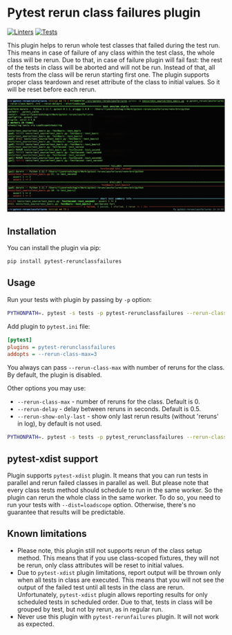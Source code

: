 # Pytest rerun class failures plugin

[![Linters](https://github.com/wwakabobik/pytest-rerunclassfailures/actions/workflows/master_linters.yml/badge.svg?branch=master)](https://github.com/wwakabobik/pytest-rerunclassfailures/actions/workflows/master_linters.yml) [![Tests](https://github.com/wwakabobik/pytest-rerunclassfailures/actions/workflows/master_tests.yml/badge.svg?branch=master)](https://github.com/wwakabobik/pytest-rerunclassfailures/actions/workflows/master_tests.yml)

This plugin helps to rerun whole test classes that failed during the test run.
This means in case of failure of any class within the test class, the whole class will be rerun. 
Due to that, in case of failure plugin will fail fast: 
the rest of the tests in class will be aborted and will not be run. 
Instead of that, all tests from the class will be rerun starting first one.
The plugin supports proper class teardown and reset attribute of the class to initial values. 
So it will be reset before each rerun.

![pytest-rerunclassfailures](https://raw.githubusercontent.com/wwakabobik/pytest-rerunclassfailures/master/assets/pytest-rerunclassfailures.jpg)

## Installation

You can install the plugin via pip:

```bash
pip install pytest-rerunclassfailures
```


## Usage

Run your tests with plugin by passing by `-p` option:
```bash
PYTHONPATH=. pytest -s tests -p pytest-rerunclassfailures --rerun-class-max=3
```
Add plugin to `pytest.ini` file:

```ini
[pytest]
plugins = pytest-rerunclassfailures
addopts = --rerun-class-max=3
```

You always can pass `--rerun-class-max` with number of reruns for the class. By default, the plugin is disabled.

Other options you may use:
- `--rerun-class-max` - number of reruns for the class. Default is 0.
- `--rerun-delay` - delay between reruns in seconds. Default is 0.5.
- `--rerun-show-only-last` - show only last rerun results (without 'reruns' in log), by default is not used.

```bash
PYTHONPATH=. pytest -s tests -p pytest_rerunclassfailures --rerun-class-max=3 --rerun-delay=1 --rerun-show-only-last
```

## pytest-xdist support

Plugin supports `pytest-xdist` plugin. 
It means that you can run tests in parallel and rerun failed classes in parallel as well.
But please note that every class tests method should schedule to run in the same worker. 
So the plugin can rerun the whole class in the same worker.
To do so, you need to run your tests with `--dist=loadscope` option. 
Otherwise, there's no guarantee that results will be predictable.


## Known limitations
- Please note, this plugin still not supports rerun of the class setup method. This means that if you use class-scoped fixtures, they will not be rerun, only class attributes will be reset to initial values.
- Due to `pytest-xdist` plugin limitations, report output will be thrown only when all tests in class are executed. This means that you will not see the output of the failed test until all tests in the class are rerun. Unfortunately, `pytest-xdist` plugin allows reporting results for only scheduled tests in scheduled order. Due to that, tests in class will be grouped by test, but not by rerun, as in regular run.
- Never use this plugin with `pytest-rerunfailures` plugin. It will not work as expected.
